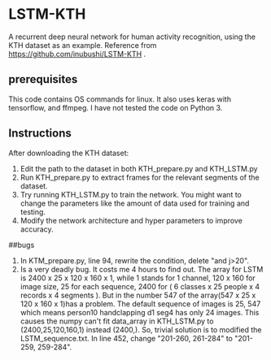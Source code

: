 # LSTM-KTH
A recurrent deep neural network for human activity recognition, using the KTH dataset as an example.
Reference from https://github.com/inubushi/LSTM-KTH .

## prerequisites
This code contains OS commands for linux. It also uses keras with tensorflow, and ffmpeg. I have not tested the code on Python 3.

## Instructions
After downloading the KTH dataset:

1. Edit the path to the dataset in both KTH_prepare.py and KTH_LSTM.py
2. Run KTH_prepare.py to extract frames for the relevant segments of the dataset.
3. Try running KTH_LSTM.py to train the network. You might want to change the parameters like the amount of data used for training and testing.
4. Modify the network architecture and hyper parameters to improve accuracy.

##bugs 
1. In KTM_prepare.py, line 94, rewrite the condition, delete "and j>20".
2. Is a very deadly bug. It costs me 4 hours to find out. The array for LSTM is 2400 x 25 x 120 x 160 x 1, while 1 stands for 1 channel, 120 x 160 for image size, 25 for each sequence, 2400 for ( 6 classes x 25 people x 4 records x 4 segments ). But in the number 547 of the array(547 x 25 x 120 x 160 x 1)has a problem. The default sequence of images is 25, 547 which means person10 handclapping d1 seg4 has only 24 images. This causes the numpy can't fit data_array in KTH_LSTM.py to (2400,25,120,160,1) instead (2400,). So, trivial solution is to modified the LSTM_sequence.txt. In line 452, change "201-260, 261-284" to "201-259, 259-284".
